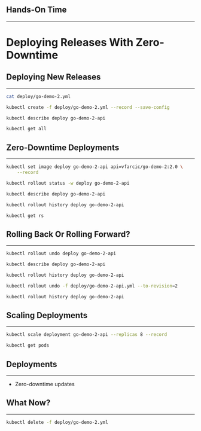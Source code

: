 ## Hands-On Time

---

# Deploying Releases With Zero-Downtime


## Deploying New Releases

---

```bash
cat deploy/go-demo-2.yml

kubectl create -f deploy/go-demo-2.yml --record --save-config

kubectl describe deploy go-demo-2-api

kubectl get all
```


<!-- .slide: data-background="img/deployment.png" data-background-size="contain" -->


<!-- .slide: data-background="img/seq_deploy_ch06.png" data-background-size="contain" -->


## Zero-Downtime Deployments

---

```bash
kubectl set image deploy go-demo-2-api api=vfarcic/go-demo-2:2.0 \
    --record

kubectl rollout status -w deploy go-demo-2-api

kubectl describe deploy go-demo-2-api

kubectl rollout history deploy go-demo-2-api

kubectl get rs
```


<!-- .slide: data-background="img/flow_deploy_ch06.png" data-background-size="contain" -->


## Rolling Back Or Rolling Forward?

---

```bash
kubectl rollout undo deploy go-demo-2-api

kubectl describe deploy go-demo-2-api

kubectl rollout history deploy go-demo-2-api

kubectl rollout undo -f deploy/go-demo-2-api.yml --to-revision=2

kubectl rollout history deploy go-demo-2-api
```


## Scaling Deployments

---

```bash
kubectl scale deployment go-demo-2-api --replicas 8 --record

kubectl get pods
```


## Deployments

---

* Zero-downtime updates<!-- .element: class="fragment" -->


<!-- .slide: data-background="img/deploy-components.png" data-background-size="contain" -->


## What Now?

---

```bash
kubectl delete -f deploy/go-demo-2.yml
```
